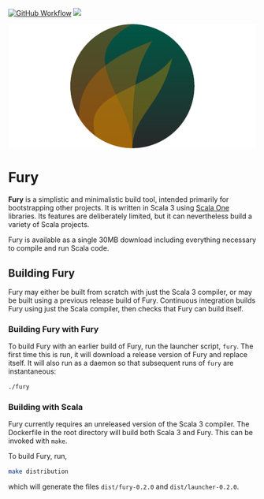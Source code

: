 [<img alt="GitHub Workflow" src="https://img.shields.io/github/workflow/status/propensive/fury/Build/main?style=for-the-badge" height="24">](https://github.com/propensive/fury/actions)
[<img src="https://img.shields.io/discord/633198088311537684?color=8899f7&label=DISCORD&style=for-the-badge" height="24">](https://discord.gg/v7CjtbnwDq)

![Fury logo](doc/logo.svg)

# Fury

__Fury__ is a simplistic and minimalistic build tool, intended primarily for bootstrapping other projects. It is written in Scala
3 using [Scala One](https://github.com/propensive/one/) libraries. Its features are deliberately limited, but it can nevertheless
build a variety of Scala projects.

Fury is available as a single 30MB download including everything necessary to compile and run Scala code.

## Building Fury

Fury may either be built from scratch with just the Scala 3 compiler, or may be built using a previous release build of Fury.
Continuous integration builds Fury using just the Scala compiler, then checks that Fury can build itself.

### Building Fury with Fury

To build Fury with an earlier build of Fury, run the launcher script, `fury`. The first time this is run, it will download a release
version of Fury and replace itself. It will also run as a daemon so that subsequent runs of `fury` are instantaneous:
```sh
./fury
```

### Building with Scala

Fury currently requires an unreleased version of the Scala 3 compiler. The Dockerfile in the root directory will build both Scala 3
and Fury. This can be invoked with `make`.

To build Fury, run,
```sh
make distribution
```
which will generate the files `dist/fury-0.2.0` and `dist/launcher-0.2.0`.

